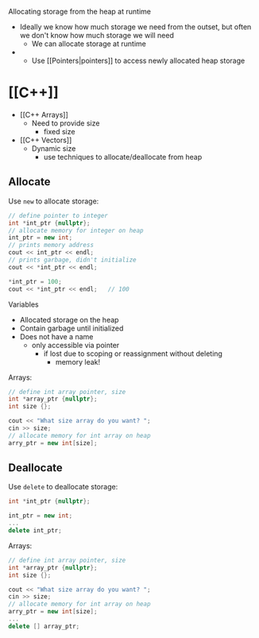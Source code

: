 Allocating storage from the heap at runtime

- Ideally we know how much storage we need from the outset, but often we don't know how much storage we will need
	- We can allocate storage at runtime
- - Use [[Pointers|pointers]] to access newly allocated heap storage

# [[C++]]

- [[C++ Arrays]]
	- Need to provide size
		- fixed size
- [[C++ Vectors]]
	- Dynamic size
		- use techniques to allocate/deallocate from heap

## Allocate

Use `new` to allocate storage:

```cpp
// define pointer to integer
int *int_ptr {nullptr};
// allocate memory for integer on heap
int_ptr = new int;			
// prints memory address
cout << int_ptr << endl; 	
// prints garbage, didn't initialize
cout << *int_ptr << endl;	

*int_ptr = 100;
cout << *int_ptr << endl;	// 100
```

Variables
* Allocated storage on the heap
* Contain garbage until initialized
* Does not have a name
	* only accessible via pointer
		* if lost due to scoping or reassignment without deleting
			* memory leak!

Arrays:

```cpp
// define int array pointer, size
int *array_ptr {nullptr};
int size {};

cout << "What size array do you want? ";
cin >> size;
// allocate memory for int array on heap
arry_ptr = new int[size];

```

## Deallocate

Use `delete` to deallocate storage:

```cpp
int *int_ptr {nullptr};

int_ptr = new int;
...
delete int_ptr;	
```

Arrays:

```cpp
// define int array pointer, size
int *array_ptr {nullptr};
int size {};

cout << "What size array do you want? ";
cin >> size;
// allocate memory for int array on heap
arry_ptr = new int[size];
...
delete [] array_ptr;
```